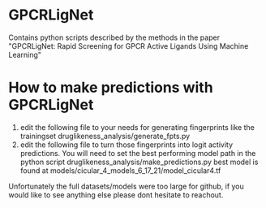 # GPCRLigNet

Contains python scripts described by the methods in the paper "GPCRLigNet: Rapid Screening for GPCR Active Ligands Using Machine Learning"

# How to make predictions with GPCRLigNet

1) edit the following file to your needs for generating fingerprints like the trainingset
    druglikeness_analysis/generate_fpts.py
2) edit the following file to turn those fingerprints into logit activity predictions. You will need to set the best performing model path in the python script
    druglikeness_analysis/make_predictions.py
    best model is found at models/cicular_4_models_6_17_21/model_cicular4.tf

Unfortunately the full datasets/models were too large for github, if you would like to see anything else please dont hesitate to reachout.
